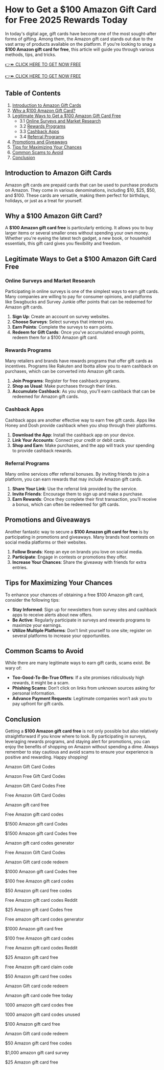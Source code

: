 # How to Get a $100 Amazon Gift Card for Free 2025 Rewards Today

In today's digital age, gift cards have become one of the most sought-after forms of gifting. Among them, the Amazon gift card stands out due to the vast array of products available on the platform. If you're looking to snag a **$100 Amazon gift card for free**, this article will guide you through various methods, tips, and tricks. 

[👉⏩ CLICK HERE TO GET NOW FREE](https://getfreelink.pro/gift-cards-free/)

[👉⏩ CLICK HERE TO GET NOW FREE](https://getfreelink.pro/gift-cards-free/)

## Table of Contents

1. [Introduction to Amazon Gift Cards](#introduction-to-amazon-gift-cards)
2. [Why a $100 Amazon Gift Card?](#why-a-100-amazon-gift-card)
3. [Legitimate Ways to Get a $100 Amazon Gift Card Free](#legitimate-ways-to-get-a-100-amazon-gift-card-free)
   - 3.1 [Online Surveys and Market Research](#online-surveys-and-market-research)
   - 3.2 [Rewards Programs](#rewards-programs)
   - 3.3 [Cashback Apps](#cashback-apps)
   - 3.4 [Referral Programs](#referral-programs)
4. [Promotions and Giveaways](#promotions-and-giveaways)
5. [Tips for Maximizing Your Chances](#tips-for-maximizing-your-chances)
6. [Common Scams to Avoid](#common-scams-to-avoid)
7. [Conclusion](#conclusion)

## Introduction to Amazon Gift Cards

Amazon gift cards are prepaid cards that can be used to purchase products on Amazon. They come in various denominations, including $10, $25, $50, and $100. These cards are versatile, making them perfect for birthdays, holidays, or just as a treat for yourself.

## Why a $100 Amazon Gift Card?

A **$100 Amazon gift card free** is particularly enticing. It allows you to buy larger items or several smaller ones without spending your own money. Whether you're eyeing the latest tech gadget, a new book, or household essentials, this gift card gives you flexibility and freedom.

## Legitimate Ways to Get a $100 Amazon Gift Card Free

### Online Surveys and Market Research

Participating in online surveys is one of the simplest ways to earn gift cards. Many companies are willing to pay for consumer opinions, and platforms like Swagbucks and Survey Junkie offer points that can be redeemed for Amazon gift cards.

1. **Sign Up**: Create an account on survey websites.
2. **Choose Surveys**: Select surveys that interest you.
3. **Earn Points**: Complete the surveys to earn points.
4. **Redeem for Gift Cards**: Once you've accumulated enough points, redeem them for a $100 Amazon gift card.

### Rewards Programs

Many retailers and brands have rewards programs that offer gift cards as incentives. Programs like Rakuten and Ibotta allow you to earn cashback on purchases, which can be converted into Amazon gift cards.

1. **Join Programs**: Register for free cashback programs.
2. **Shop as Usual**: Make purchases through their links.
3. **Accumulate Cashback**: As you shop, you'll earn cashback that can be redeemed for Amazon gift cards.

### Cashback Apps

Cashback apps are another effective way to earn free gift cards. Apps like Honey and Dosh provide cashback when you shop through their platforms.

1. **Download the App**: Install the cashback app on your device.
2. **Link Your Accounts**: Connect your credit or debit cards.
3. **Shop and Earn**: Make purchases, and the app will track your spending to provide cashback rewards.

### Referral Programs

Many online services offer referral bonuses. By inviting friends to join a platform, you can earn rewards that may include Amazon gift cards.

1. **Share Your Link**: Use the referral link provided by the service.
2. **Invite Friends**: Encourage them to sign up and make a purchase.
3. **Earn Rewards**: Once they complete their first transaction, you’ll receive a bonus, which can often be redeemed for gift cards.

## Promotions and Giveaways

Another fantastic way to secure a **$100 Amazon gift card for free** is by participating in promotions and giveaways. Many brands host contests on social media platforms or their websites.

1. **Follow Brands**: Keep an eye on brands you love on social media.
2. **Participate**: Engage in contests or promotions they offer.
3. **Increase Your Chances**: Share the giveaway with friends for extra entries.

## Tips for Maximizing Your Chances

To enhance your chances of obtaining a free $100 Amazon gift card, consider the following tips:

- **Stay Informed**: Sign up for newsletters from survey sites and cashback apps to receive alerts about new offers.
- **Be Active**: Regularly participate in surveys and rewards programs to maximize your earnings.
- **Utilize Multiple Platforms**: Don’t limit yourself to one site; register on several platforms to increase your opportunities.

## Common Scams to Avoid

While there are many legitimate ways to earn gift cards, scams exist. Be wary of:

- **Too-Good-To-Be-True Offers**: If a site promises ridiculously high rewards, it might be a scam.
- **Phishing Scams**: Don’t click on links from unknown sources asking for personal information.
- **Advance Payment Requests**: Legitimate companies won’t ask you to pay upfront for gift cards.

## Conclusion

Getting a **$100 Amazon gift card free** is not only possible but also relatively straightforward if you know where to look. By participating in surveys, leveraging rewards programs, and staying alert for promotions, you can enjoy the benefits of shopping on Amazon without spending a dime. Always remember to stay cautious and avoid scams to ensure your experience is positive and rewarding. Happy shopping!

Amazon Gift Card Codes

Amazon Free Gift Card Codes

Amazon Gift Card Codes Free

Free Amazon Gift Card Codes

Amazon gift card free

Free Amazon gift card codes

$1500 Amazon gift card Codes

$1500 Amazon gift card Codes free

Amazon gift card codes generator

Free Amazon Gift Card Codes

Amazon Gift card code redeem

$1000 Amazon gift card Codes free

$100 free Amazon gift card codes

$50 Amazon gift card free codes

Free Amazon gift card codes Reddit

$25 Amazon gift card Codes free

Free amazon gift card codes generator

$1000 Amazon gift card free

$100 free Amazon gift card codes

Free Amazon gift card codes Reddit

$25 Amazon gift card free

Free Amazon gift card claim code

$50 Amazon gift card free codes

Amazon Gift card code redeem

Amazon gift card code free today

1000 amazon gift card codes free

1000 amazon gift card codes unused

$100 Amazon gift card free

Amazon Gift card code redeem

$50 Amazon gift card free codes

$1,000 amazon gift card survey

$25 Amazon gift card free
